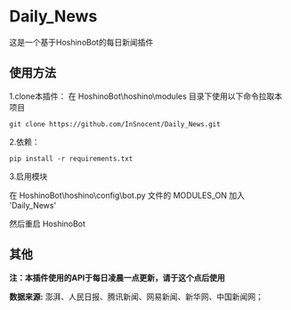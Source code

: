 # Daily_News
这是一个基于HoshinoBot的每日新闻插件
## 使用方法
1.clone本插件：
在 HoshinoBot\hoshino\modules 目录下使用以下命令拉取本项目
````
git clone https://github.com/InSnocent/Daily_News.git
````

2.依赖：
````
pip install -r requirements.txt
````

3.启用模块

在 HoshinoBot\hoshino\config\bot.py 文件的 MODULES_ON 加入 'Daily_News'

然后重启 HoshinoBot

## 其他
**注：本插件使用的API于每日凌晨一点更新，请于这个点后使用**

**数据来源:** 澎湃、人民日报、腾讯新闻、网易新闻、新华网、中国新闻网；
